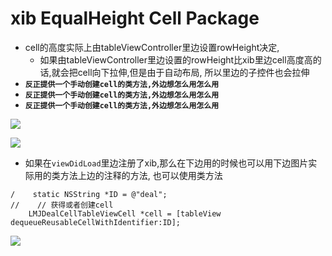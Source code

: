 # xib EqualHeight Cell Package

- cell的高度实际上由tableViewController里边设置rowHeight决定,
    - 如果由tableViewController里边设置的rowHeight比xib里边cell高度高的话,就会把cell向下拉伸,但是由于自动布局, 所以里边的子控件也会拉伸
- **`反正提供一个手动创建cell的类方法,外边想怎么用怎么用`**
- **`反正提供一个手动创建cell的类方法,外边想怎么用怎么用`**
- **`反正提供一个手动创建cell的类方法,外边想怎么用怎么用`**


![](file:///Users/apple/Desktop/Library/LibrarypPictures/Snip20160519_4.png)


![](file:///Users/apple/Desktop/Library/LibrarypPictures/Snip20160519_3.png)


- 如果在`viewDidLoad`里边注册了xib,那么在下边用的时候也可以用下边图片实际用的类方法上边的注释的方法, 也可以使用类方法

```objc
/    static NSString *ID = @"deal";
//    // 获得或者创建cell
    LMJDealCellTableViewCell *cell = [tableView dequeueReusableCellWithIdentifier:ID];
```

![](file:///Users/apple/Desktop/Library/LibrarypPictures/Snip20160519_9.png)






